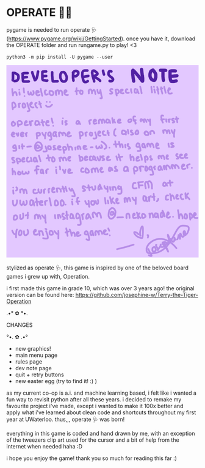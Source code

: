 # OPERATE 👨‍⚕️

pygame is needed to run operate 🩺 (https://www.pygame.org/wiki/GettingStarted). once you have it, download the OPERATE folder and run rungame.py to play! <3

```
python3 -m pip install -U pygame --user
```

![alt text](https://github.com/josephine-w/OPERATE/blob/master/OPERATE/images/devnote.png)

stylized as operate 🩺, this game is inspired by one of the beloved board games i grew up with, Operation. 

i first made this game in grade 10, which was over 3 years ago!
the original version can be found here: https://github.com/josephine-w/Terry-the-Tiger-Operation


.•° ✿ °•.

CHANGES
 
°•. ✿ .•°

- new graphics!
- main menu page
- rules page
- dev note page
- quit + retry buttons
- new easter egg (try to find it! :) )


as my current co-op is a.i. and machine learning based, i felt like i wanted a fun way to revisit python after all these years. i decided to remake my favourite project i've made,
except i wanted to make it 100x better and apply what i've learned about clean code and shortcuts throughout my first year at UWaterloo. thus,,,  operate 🩺 was born!

everything in this game is coded and hand drawn by me, with an exception of the tweezers clip art used for the cursor and a bit of help from the internet when needed haha :D

i hope you enjoy the game! thank you so much for reading this far :)




